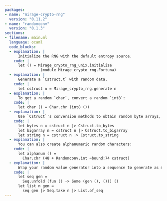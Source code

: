 ```yaml
---
packages:
- name: "mirage-crypto-rng"
  version: "0.11.2"
- name: "randomconv"
  version: "0.1.3"
sections:
- filename: main.ml
  language: ocaml
  code_blocks:
  - explanation: |
      Initialize the RNG with the default entropy source.
    code: |
      let () = Mirage_crypto_rng_unix.initialize
                (module Mirage_crypto_rng.Fortuna)
  - explanation: |
      Generate a `Cstruct.t` with random data.
    code: |
      let cstruct n = Mirage_crypto_rng.generate n
  - explanation: |
      To get a random `char`, convert a random `int8`:
    code: |
      let char () = Char.chr (int8 ())
  - explanation: |
      Use `Cstruct`'s conversion methods to obtain random byte arrays, bigarrays or strings.
    code: |
      let bytes n = cstruct n |> Cstruct.to_bytes
      let bigarray n = cstruct n |> Cstruct.to_bigarray
      let string n = cstruct n |> Cstruct.to_string
  - explanation: |
      You can also create alphanumeric random characters:
    code: |
      let alphanum () =
        Char.chr (48 + Randomconv.int ~bound:74 cstruct)
  - explanation: |
      Wrap your random value generator into a sequence to generate as many random values as you want.
    code: |
      let seq gen =
        Seq.unfold (fun () -> Some (gen (), ())) ()
      let list n gen =
        seq gen |> Seq.take n |> List.of_seq
---
```

